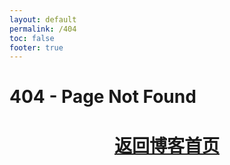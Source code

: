 ```yaml
---
layout: default
permalink: /404
toc: false
footer: true
---
```


# 404 - Page Not Found

<h1 style="text-align:center;"><a href="https://www.whing.cn/blog">返回博客首页</a></h1>


